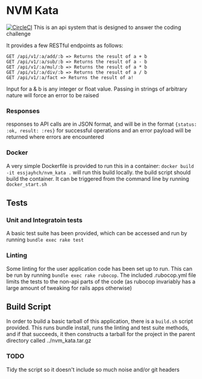 # NVM Kata
[![CircleCI](https://circleci.com/gh/essjayhch/nvm_kata.svg?style=svg)](https://circleci.com/gh/essjayhch/nvm_kata)
This is an api system that is designed to answer the coding challenge

It provides a few RESTful endpoints as follows:

    GET /api/v1/:a/add/:b => Returns the result of a + b
    GET /api/v1/:a/sub/:b => Returns the result of a - b
    GET /api/v1/:a/mul/:b => Returns the result of a * b
    GET /api/v1/:a/div/:b => Returns the result of a / b
    GET /api/v1/:a/fact => Returns the result of a!

Input for a & b is any integer or float value. Passing in strings of arbitrary nature will force an error to be raised

### Responses
responses to API calls are in JSON format, and will be in the format `{status: :ok, result: :res}` for successful operations and an error payload will be returned where errors are encountered


### Docker
A very simple Dockerfile is provided to run this in a container: `docker build -it essjayhch/nvm_kata .` will run this build locally.
the build script should build the container. It can be triggered from the command line by running `docker_start.sh`

## Tests
### Unit and Integratoin tests
A basic test suite has been provided, which can be accessed and run by running `bundle exec rake test`
### Linting
Some linting for the user application code has been set up to run. This can be run by running `bundle exec rake rubocop`. The included .rubocop.yml file limits the tests to the non-api parts of the code (as rubocop invariably has a large amount of tweaking for rails apps otherwise)

## Build Script
In order to build a basic tarball of this application, there is a `build.sh` script provided. This runs bundle install, runs the linting and test suite methods, and if that succeeds, it then constructs a tarball for the project in the parent directory called ../nvm_kata.tar.gz
### TODO
Tidy the script so it doesn't include so much noise and/or git headers


